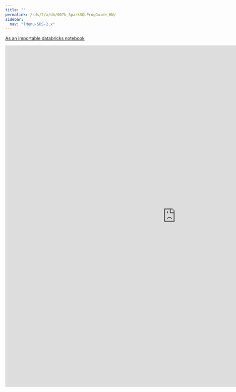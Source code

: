 ```yaml
---
title: ""
permalink: /sds/2/x/db/007b_SparkSQLProgGuide_HW/
sidebar:
  nav: "lMenu-SDS-2.x"
---
```


[As an importable databricks notebook](https://lamastex.github.io/scalable-data-science/sds/2/x/db/007b_SparkSQLProgGuide_HW.html)

<iframe src="https://lamastex.github.io/scalable-data-science/sds/2/x/db/007b_SparkSQLProgGuide_HW" width="1080" height="1080" frameborder="0"></iframe>

